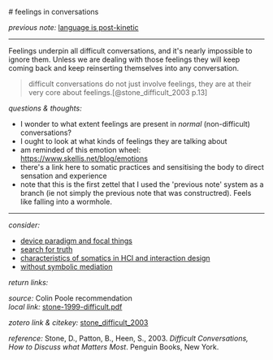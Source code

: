# feelings in conversations

_previous note:_  [language is post-kinetic](x-devonthink-item://A0A117FD-F50E-4CD6-B328-B3930D27F81B)

---

Feelings underpin all difficult conversations, and it's nearly impossible to ignore them. Unless we are dealing with those feelings they will keep coming back and keep reinserting themselves into any conversation.

>difficult conversations do not just involve feelings, they are at their very core about feelings.[@stone_difficult_2003 p.13]

_questions & thoughts:_

- I wonder to what extent feelings are present in _normal_ (non-difficult) conversations?
- I ought to look at what kinds of feelings they are talking about
- am reminded of this emotion wheel: <https://www.skellis.net/blog/emotions>
- there's a link here to somatic practices and sensitising the body to direct sensation and experience
- note that this is the first zettel that I used the 'previous note' system as a branch (ie not simply the previous note that was constructred). Feels like falling into a wormhole.

--- 

_consider:_ 

- [device paradigm and focal things](x-devonthink-item://65FFA8A8-F83B-43BA-B2E8-0E583F46FC49)
- [search for truth](x-devonthink-item://9B84DF67-9D1A-4597-ABF6-301159A9F964)
- [characteristics of somatics in HCI and interaction design](x-devonthink-item://A940EB03-15AE-4550-9CBC-CD13234CF423)
- [without symbolic mediation](x-devonthink-item://D81D9C8A-0E09-4C07-B479-4BFFE0B8001F)


_return links:_

_source:_ Colin Poole recommendation    
_local link:_ [stone-1999-difficult.pdf](hook://file/l79D7GZSv?p=RHJvcGJveC9iaWJsaW9ncmFwaHkgcGRmcw==&n=stone-1999-difficult.pdf)  

_zotero link & citekey:_ [stone_difficult_2003](zotero://select/items/1_M2SCMPA8) 

_reference:_ Stone, D., Patton, B., Heen, S., 2003. _Difficult Conversations, How to Discuss what Matters Most_. Penguin Books, New York.


